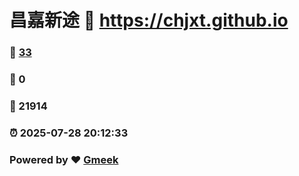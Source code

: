 # 昌嘉新途 :link: https://chjxt.github.io 
### :page_facing_up: [33](https://chjxt.github.io/tag.html) 
### :speech_balloon: 0 
### :hibiscus: 21914 
### :alarm_clock: 2025-07-28 20:12:33 
### Powered by :heart: [Gmeek](https://github.com/Meekdai/Gmeek)
